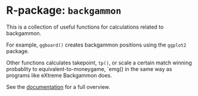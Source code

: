 # R-package: `backgammon`
This is a collection of useful functions for calculations related to backgammon.

For example, `ggboard()` creates backgammon positions using the `ggplot2` 
package. 

Other functions calculates takepoint, `tp()`, or scale a certain match
winning probablity to equivalent-to-moneygame, `emg() in the same way as
programs like eXtreme Backgammon does.

See the [documentation](https://lassehjorthmadsen.github.io/backgammon/index.html) for a full overview.
